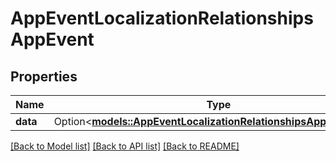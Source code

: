 # AppEventLocalizationRelationshipsAppEvent

## Properties

Name | Type | Description | Notes
------------ | ------------- | ------------- | -------------
**data** | Option<[**models::AppEventLocalizationRelationshipsAppEventData**](AppEventLocalization_relationships_appEvent_data.md)> |  | [optional]

[[Back to Model list]](../README.md#documentation-for-models) [[Back to API list]](../README.md#documentation-for-api-endpoints) [[Back to README]](../README.md)


